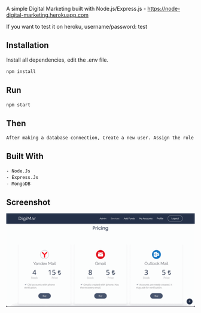 A simple Digital Marketing built with Node.js/Express.js - https://node-digital-marketing.herokuapp.com

If you want to test it on heroku, username/password: test

## Installation
Install all dependencies, edit the .env file.
```sh
npm install
```

## Run
```sh
npm start
```
## Then
```sh
After making a database connection, Create a new user. Assign the role "admin" to the user over the database.
```
## Built With
```sh
- Node.Js
- Express.Js
- MongoDB
```

## Screenshot
![Node-Digital-Marketing](https://raw.githubusercontent.com/0x178F/node-digital-marketing/master/public/uploads/demo.gif "Node-Digital-Marketing")
